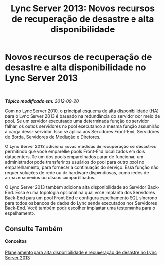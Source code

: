 ﻿---
title: 'Lync Server 2013: Novos recursos de recuperação de desastre e alta disponibilidade'
TOCTitle: Novos recursos de recuperação de desastre e alta disponibilidade
ms:assetid: 4fa7cd0f-784b-4d3f-b839-432c2ecaf7c1
ms:mtpsurl: https://technet.microsoft.com/pt-br/library/JJ204892(v=OCS.15)
ms:contentKeyID: 49306691
ms.date: 05/19/2016
mtps_version: v=OCS.15
ms.translationtype: HT
---

# Novos recursos de recuperação de desastre e alta disponibilidade no Lync Server 2013

 

_**Tópico modificado em:** 2012-09-20_

Com no Lync Server 2010, o principal esquema de alta disponibilidade (HA) para o Lync Server 2013 é baseado na redundância do servidor por meio de pool. Se um servidor executando uma determinada função do servidor falhar, os outros servidores no pool executando a mesma função assumirão a carga desse servidor. Isso se aplica aos Servidores Front-End, Servidores de Borda, Servidores de Mediação e Diretores.

O Lync Server 2013 adiciona novas medidas de recuperação de desastres permitindo que você emparelhe pools Front-End localizados em dois datacenters. Se um dos pools emparelhados parar de funcionar, um administrador pode transferir os usuários do pool para outro pool no emparelhamento, para fornecer a continuação do serviço. Essa função não requer soluções de rede ou de hardware dispendiosas, como redes de armazenamentos ou discos compartilhados.

O Lync Server 2013 também adiciona alta disponibilidade ao Servidor Back-End. Essa é uma topologia opcional na qual você implanta dos Servidores Back-End para um pool Front-End e configura espelhamento SQL síncrono para todos os bancos de dados do Lync sendo executados nos Servidores Back-End. Você também pode escolher implantar uma testemunha para o espelhamento.

## Consulte Também

#### Conceitos

[Planejamento para alta disponibilidade e recuperação de desastre no Lync Server 2013](lync-server-2013-planning-for-high-availability-and-disaster-recovery.md)

